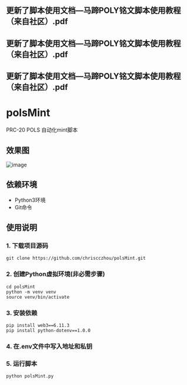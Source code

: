 ## **更新了脚本使用文档—马蹄POLY铭文脚本使用教程（来自社区）.pdf**
## **更新了脚本使用文档—马蹄POLY铭文脚本使用教程（来自社区）.pdf**
## **更新了脚本使用文档—马蹄POLY铭文脚本使用教程（来自社区）.pdf**

# polsMint
PRC-20 POLS 自动化mint脚本

## 效果图
![image](https://github.com/chriscczhou/polsMint/assets/108380177/e703937e-0ab3-46c1-898e-2a9bd6545017)

## 依赖环境

- Python3环境 
- Git命令

## 使用说明

### 1. 下载项目源码

```
git clone https://github.com/chriscczhou/polsMint.git
```

### 2. 创建Python虚拟环境(非必需步骤)

```
cd polsMint
python -m venv venv
source venv/bin/activate
```

### 3. 安装依赖

```
pip install web3==6.11.3
pip install python-dotenv==1.0.0
```

### 4. 在.env文件中写入地址和私钥

### 5. 运行脚本

```
python polsMint.py
```
